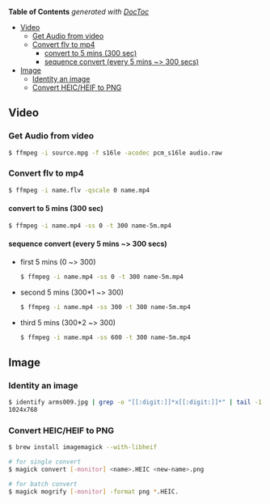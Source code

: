 <!-- START doctoc generated TOC please keep comment here to allow auto update -->
<!-- DON'T EDIT THIS SECTION, INSTEAD RE-RUN doctoc TO UPDATE -->
**Table of Contents**  *generated with [DocToc](https://github.com/thlorenz/doctoc)*

- [Video](#video)
  - [Get Audio from video](#get-audio-from-video)
  - [Convert flv to mp4](#convert-flv-to-mp4)
    - [convert to 5 mins (300 sec)](#convert-to-5-mins-300-sec)
    - [sequence convert (every 5 mins ~> 300 secs)](#sequence-convert-every-5-mins--300-secs)
- [Image](#image)
  - [Identity an image](#identity-an-image)
  - [Convert HEIC/HEIF to PNG](#convert-heicheif-to-png)

<!-- END doctoc generated TOC please keep comment here to allow auto update -->

## Video
### Get Audio from video
```bash
$ ffmpeg -i source.mpg -f s16le -acodec pcm_s16le audio.raw
```

### Convert flv to mp4
```bash
$ ffmpeg -i name.flv -qscale 0 name.mp4
```
#### convert to 5 mins (300 sec)
```bash
$ ffmpeg -i name.mp4 -ss 0 -t 300 name-5m.mp4
```
#### sequence convert (every 5 mins ~> 300 secs)
- first 5 mins (0 ~> 300)
    ```bash
    $ ffmpeg -i name.mp4 -ss 0 -t 300 name-5m.mp4
    ```
- second 5 mins (300*1 ~> 300)
    ```bash
    $ ffmpeg -i name.mp4 -ss 300 -t 300 name-5m.mp4
    ```
- third 5 mins (300*2 ~> 300)
    ```bash
    $ ffmpeg -i name.mp4 -ss 600 -t 300 name-5m.mp4
    ```

## Image
### Identity an image
```bash
$ identify arms009.jpg | grep -o "[[:digit:]]*x[[:digit:]]*" | tail -1
1024x768
```

### Convert HEIC/HEIF to PNG
```bash
$ brew install imagemagick --with-libheif

# for single convert
$ magick convert [-monitor] <name>.HEIC <new-name>.png

# for batch convert
$ magick mogrify [-monitor] -format png *.HEIC.
```



